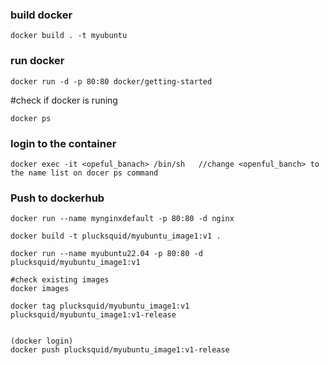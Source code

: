 ### build docker
  ```
docker build . -t myubuntu 
  ```

### run docker
  ```
docker run -d -p 80:80 docker/getting-started
  ```
  
#check if docker is runing 
  ```
docker ps
  ```

### login to the container
  ```
docker exec -it <opeful_banach> /bin/sh   //change <openful_banch> to the name list on docer ps command
  ```

### Push to dockerhub
  ```
docker run --name mynginxdefault -p 80:80 -d nginx

docker build -t plucksquid/myubuntu_image1:v1 .

docker run --name myubuntu22.04 -p 80:80 -d plucksquid/myubuntu_image1:v1

#check existing images
docker images

docker tag plucksquid/myubuntu_image1:v1 plucksquid/myubuntu_image1:v1-release


(docker login)
docker push plucksquid/myubuntu_image1:v1-release
  ```
